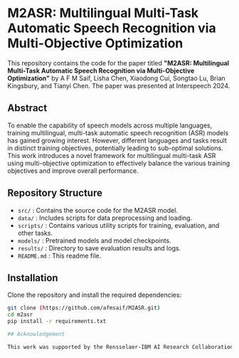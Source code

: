 # M2ASR: Multilingual Multi-Task Automatic Speech Recognition via Multi-Objective Optimization

This repository contains the code for the paper titled **"M2ASR: Multilingual Multi-Task Automatic Speech Recognition via Multi-Objective Optimization"** by A F M Saif, Lisha Chen, Xiaodong Cui, Songtao Lu, Brian Kingsbury, and Tianyi Chen. The paper was presented at Interspeech 2024.

## Abstract

To enable the capability of speech models across multiple languages, training multilingual, multi-task automatic speech recognition (ASR) models has gained growing interest. However, different languages and tasks result in distinct training objectives, potentially leading to sub-optimal solutions. This work introduces a novel framework for multilingual multi-task ASR using multi-objective optimization to effectively balance the various training objectives and improve overall performance.

## Repository Structure

- `src/` : Contains the source code for the M2ASR model.
- `data/` : Includes scripts for data preprocessing and loading.
- `scripts/` : Contains various utility scripts for training, evaluation, and other tasks.
- `models/` : Pretrained models and model checkpoints.
- `results/` : Directory to save evaluation results and logs.
- `README.md` : This readme file.

## Installation

Clone the repository and install the required dependencies:

```bash
git clone (https://github.com/afmsaif/M2ASR.git)
cd m2asr
pip install -r requirements.txt

## Acknowledgement

This work was supported by the Rensselaer-IBM AI Research Collaboration, part of the IBM AI Horizons Network
